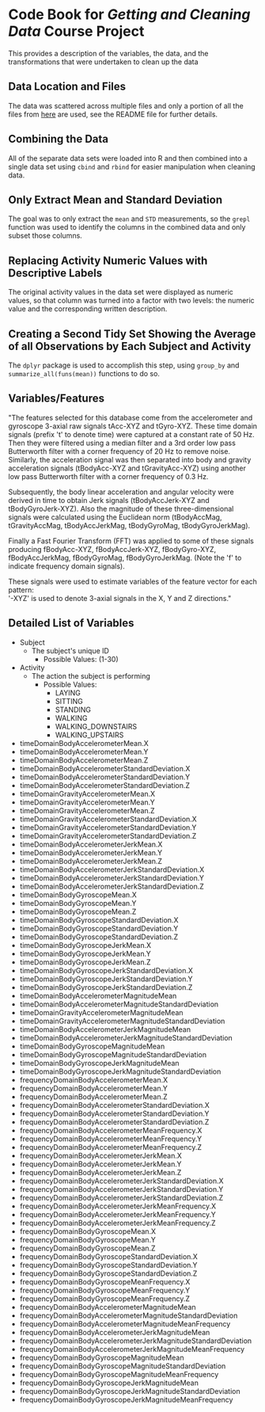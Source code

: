# Code Book for *Getting and Cleaning Data* Course Project

This provides a description of the variables, the data, and the transformations that were undertaken to clean up the data

## Data Location and Files
The data was scattered across multiple files and only a portion of all the files from [here](https://d396qusza40orc.cloudfront.net/getdata%2Fprojectfiles%2FUCI%20HAR%20Dataset.zip) are used, see the README file for further details.

## Combining the Data
All of the separate data sets were loaded into R and then combined into a single data set using `cbind` and `rbind` for easier manipulation when cleaning data.

## Only Extract Mean and Standard Deviation
The goal was to only extract the `mean` and `STD` measurements, so the `grepl` function was used to identify the columns in the combined data and only subset those columns.

## Replacing Activity Numeric Values with Descriptive Labels
The original activity values in the data set were displayed as numeric values, so that column was turned into a factor with two levels: the numeric value and the corresponding written description.

## Creating a Second Tidy Set Showing the Average of all Observations by Each Subject and Activity
The `dplyr` package is used to accomplish this step, using `group_by` and `summarize_all(funs(mean))` functions to do so.

## Variables/Features

"The features selected for this database come from the accelerometer and gyroscope 3-axial raw signals tAcc-XYZ and tGyro-XYZ. These time domain signals (prefix 't' to denote time) were captured at a constant rate of 50 Hz. Then they were filtered using a median filter and a 3rd order low pass Butterworth filter with a corner frequency of 20 Hz to remove noise. Similarly, the acceleration signal was then separated into body and gravity acceleration signals (tBodyAcc-XYZ and tGravityAcc-XYZ) using another low pass Butterworth filter with a corner frequency of 0.3 Hz.

Subsequently, the body linear acceleration and angular velocity were derived in time to obtain Jerk signals (tBodyAccJerk-XYZ and tBodyGyroJerk-XYZ). Also the magnitude of these three-dimensional signals were calculated using the Euclidean norm (tBodyAccMag, tGravityAccMag, tBodyAccJerkMag, tBodyGyroMag, tBodyGyroJerkMag).

Finally a Fast Fourier Transform (FFT) was applied to some of these signals producing fBodyAcc-XYZ, fBodyAccJerk-XYZ, fBodyGyro-XYZ, fBodyAccJerkMag, fBodyGyroMag, fBodyGyroJerkMag. (Note the 'f' to indicate frequency domain signals).

These signals were used to estimate variables of the feature vector for each pattern:  
'-XYZ' is used to denote 3-axial signals in the X, Y and Z directions."

## Detailed List of Variables

- Subject
  - The subject's unique ID
    - Possible Values: (1-30)
- Activity
  - The action the subject is performing
    - Possible Values:
      - LAYING
      - SITTING
      - STANDING
      - WALKING
      - WALKING_DOWNSTAIRS
      - WALKING_UPSTAIRS
- timeDomainBodyAccelerometerMean.X
- timeDomainBodyAccelerometerMean.Y
- timeDomainBodyAccelerometerMean.Z
- timeDomainBodyAccelerometerStandardDeviation.X
- timeDomainBodyAccelerometerStandardDeviation.Y
- timeDomainBodyAccelerometerStandardDeviation.Z
- timeDomainGravityAccelerometerMean.X
- timeDomainGravityAccelerometerMean.Y
- timeDomainGravityAccelerometerMean.Z
- timeDomainGravityAccelerometerStandardDeviation.X
- timeDomainGravityAccelerometerStandardDeviation.Y
- timeDomainGravityAccelerometerStandardDeviation.Z
- timeDomainBodyAccelerometerJerkMean.X
- timeDomainBodyAccelerometerJerkMean.Y
- timeDomainBodyAccelerometerJerkMean.Z
- timeDomainBodyAccelerometerJerkStandardDeviation.X
- timeDomainBodyAccelerometerJerkStandardDeviation.Y
- timeDomainBodyAccelerometerJerkStandardDeviation.Z
- timeDomainBodyGyroscopeMean.X
- timeDomainBodyGyroscopeMean.Y
- timeDomainBodyGyroscopeMean.Z
- timeDomainBodyGyroscopeStandardDeviation.X
- timeDomainBodyGyroscopeStandardDeviation.Y
- timeDomainBodyGyroscopeStandardDeviation.Z
- timeDomainBodyGyroscopeJerkMean.X
- timeDomainBodyGyroscopeJerkMean.Y
- timeDomainBodyGyroscopeJerkMean.Z
- timeDomainBodyGyroscopeJerkStandardDeviation.X
- timeDomainBodyGyroscopeJerkStandardDeviation.Y
- timeDomainBodyGyroscopeJerkStandardDeviation.Z
- timeDomainBodyAccelerometerMagnitudeMean
- timeDomainBodyAccelerometerMagnitudeStandardDeviation
- timeDomainGravityAccelerometerMagnitudeMean
- timeDomainGravityAccelerometerMagnitudeStandardDeviation
- timeDomainBodyAccelerometerJerkMagnitudeMean
- timeDomainBodyAccelerometerJerkMagnitudeStandardDeviation
- timeDomainBodyGyroscopeMagnitudeMean
- timeDomainBodyGyroscopeMagnitudeStandardDeviation
- timeDomainBodyGyroscopeJerkMagnitudeMean
- timeDomainBodyGyroscopeJerkMagnitudeStandardDeviation
- frequencyDomainBodyAccelerometerMean.X
- frequencyDomainBodyAccelerometerMean.Y
- frequencyDomainBodyAccelerometerMean.Z
- frequencyDomainBodyAccelerometerStandardDeviation.X
- frequencyDomainBodyAccelerometerStandardDeviation.Y
- frequencyDomainBodyAccelerometerStandardDeviation.Z
- frequencyDomainBodyAccelerometerMeanFrequency.X
- frequencyDomainBodyAccelerometerMeanFrequency.Y
- frequencyDomainBodyAccelerometerMeanFrequency.Z
- frequencyDomainBodyAccelerometerJerkMean.X
- frequencyDomainBodyAccelerometerJerkMean.Y
- frequencyDomainBodyAccelerometerJerkMean.Z
- frequencyDomainBodyAccelerometerJerkStandardDeviation.X
- frequencyDomainBodyAccelerometerJerkStandardDeviation.Y
- frequencyDomainBodyAccelerometerJerkStandardDeviation.Z
- frequencyDomainBodyAccelerometerJerkMeanFrequency.X
- frequencyDomainBodyAccelerometerJerkMeanFrequency.Y
- frequencyDomainBodyAccelerometerJerkMeanFrequency.Z
- frequencyDomainBodyGyroscopeMean.X
- frequencyDomainBodyGyroscopeMean.Y
- frequencyDomainBodyGyroscopeMean.Z
- frequencyDomainBodyGyroscopeStandardDeviation.X
- frequencyDomainBodyGyroscopeStandardDeviation.Y
- frequencyDomainBodyGyroscopeStandardDeviation.Z
- frequencyDomainBodyGyroscopeMeanFrequency.X
- frequencyDomainBodyGyroscopeMeanFrequency.Y
- frequencyDomainBodyGyroscopeMeanFrequency.Z
- frequencyDomainBodyAccelerometerMagnitudeMean
- frequencyDomainBodyAccelerometerMagnitudeStandardDeviation
- frequencyDomainBodyAccelerometerMagnitudeMeanFrequency
- frequencyDomainBodyAccelerometerJerkMagnitudeMean
- frequencyDomainBodyAccelerometerJerkMagnitudeStandardDeviation
- frequencyDomainBodyAccelerometerJerkMagnitudeMeanFrequency
- frequencyDomainBodyGyroscopeMagnitudeMean
- frequencyDomainBodyGyroscopeMagnitudeStandardDeviation
- frequencyDomainBodyGyroscopeMagnitudeMeanFrequency
- frequencyDomainBodyGyroscopeJerkMagnitudeMean
- frequencyDomainBodyGyroscopeJerkMagnitudeStandardDeviation
- frequencyDomainBodyGyroscopeJerkMagnitudeMeanFrequency
